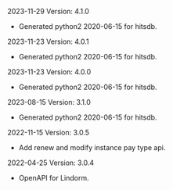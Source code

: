 2023-11-29 Version: 4.1.0
- Generated python2 2020-06-15 for hitsdb.

2023-11-23 Version: 4.0.1
- Generated python2 2020-06-15 for hitsdb.

2023-11-23 Version: 4.0.0
- Generated python2 2020-06-15 for hitsdb.

2023-08-15 Version: 3.1.0
- Generated python2 2020-06-15 for hitsdb.

2022-11-15 Version: 3.0.5
- Add renew and modify instance pay type api.

2022-04-25 Version: 3.0.4
- OpenAPI for Lindorm.

